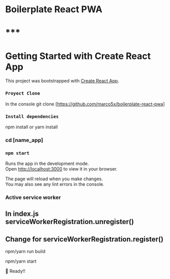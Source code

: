 # Boilerplate React PWA

# **********\*\*\***********

# Getting Started with Create React App

This project was bootstrapped with [Create React App](https://github.com/facebook/create-react-app).

### `Proyect Clone`

In the console git clone [https://github.com/marco5x/boilerplate-react-pwa]

### `Install dependencies`

npm install or yarn install

### cd [name_app]

### `npm start`

Runs the app in the development mode.\
Open [http://localhost:3000](http://localhost:3000) to view it in your browser.

The page will reload when you make changes.\
You may also see any lint errors in the console.

### Active service worker

## In index.js serviceWorkerRegistration.unregister()
## Change for serviceWorkerRegistration.register()

npm/yarn run build

npm/yarn start

🚀 Ready!!
